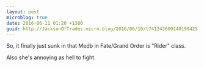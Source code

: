 ```yaml
---
layout: post
microblog: true
date: 2016-06-11 01:20 +1300
guid: http://JacksonOfTrades.micro.blog/2016/06/10/t741243609140199425.html
---
```

So, it finally just sunk in that Medb in Fate/Grand Order is "Rider" class. 

Also she's annoying as hell to fight.
